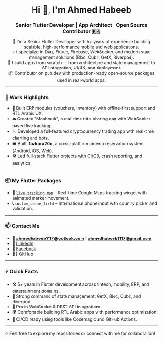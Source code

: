 <h1 align="center">Hi 👋, I'm Ahmed Habeeb</h1>
<h3 align="center">Senior Flutter Developer | App Architect | Open Source Contributor 🇪🇬</h3>

<p align="center">
  🚀 I’m a Senior Flutter Developer with 5+ years of experience building scalable, high-performance mobile and web applications.<br/>
  💡 I specialize in Dart, Flutter, Firebase, WebSocket, and modern state management solutions (Bloc, Cubit, GetX, Riverpod).<br/>
  🧱 I build apps from scratch — from architecture and state management to API integration, UI/UX, and deployment.<br/>
  📦 Contributor on pub.dev with production-ready open-source packages used in real-world apps.
</p>

---

### 💼 Work Highlights

- 🧾 Built ERP modules (vouchers, inventory) with offline-first support and RTL Arabic UX.
- 🚘 Created "Mashrouk", a real-time ride-sharing app with WebSocket-based live tracking.
- 💹 Developed a full-featured cryptocurrency trading app with real-time charting and bots.
- 🎟️ Built **Tazkara2Go**, a cross-platform cinema reservation system (Android, iOS, Web).
- 🛠️ Led full-stack Flutter projects with CI/CD, crash reporting, and analytics.


---

### 📦 My Flutter Packages

- 📍 [`live_tracking_map`](https://pub.dev/packages/live_tracking_map) – Real-time Google Maps tracking widget with animated marker movement.
- 📞 [`custom_phone_field`](https://pub.dev/packages/custom_phone_field) – International phone input with country picker and validation.

---

### 📫 Contact Me

- 📧 **ahmedhabeeb1117@outlook.com** | **ahmedhabeeb1117@gmail.com**
- 💼 [LinkedIn](https://linkedin.com/in/ahmedhabeeb1117)
- 📘 [Facebook](https://fb.com/ahmedhabeeb1117)
- 🧑‍💻 [GitHub](https://github.com/ahmed-habeeb)

---

### ⚡ Quick Facts

- 🛠️ 5+ years in Flutter development across fintech, mobility, ERP, and entertainment domains.
- 🧠 Strong command of state management: GetX, Bloc, Cubit, and Riverpod.
- 🔌 Pro in WebSocket & REST API integrations.
- 🌍 Comfortable building RTL Arabic apps with performance optimization.
- 🚀 CI/CD ready using tools like Codemagic and GitHub Actions.

---

⭐ Feel free to explore my repositories or connect with me for collaboration!
